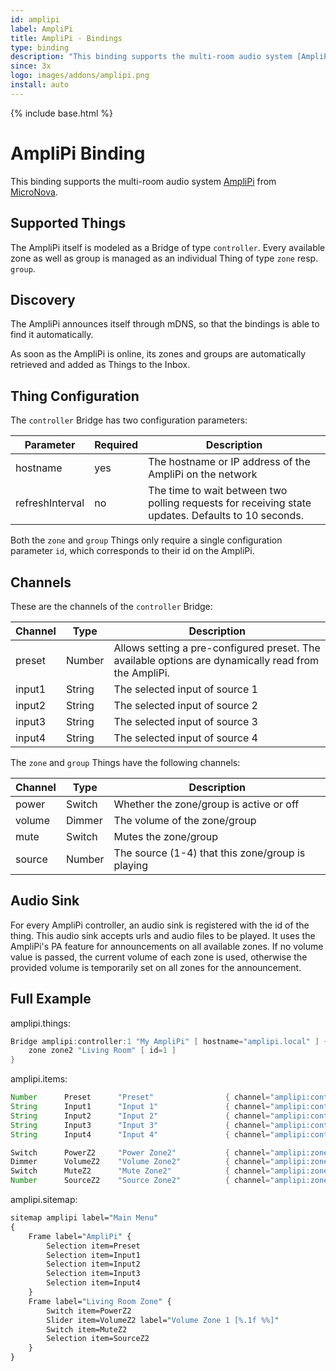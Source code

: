 ```yaml
---
id: amplipi
label: AmpliPi
title: AmpliPi - Bindings
type: binding
description: "This binding supports the multi-room audio system [AmpliPi](http://www.amplipi.com/) from [MicroNova](http://www.micro-nova.com/)."
since: 3x
logo: images/addons/amplipi.png
install: auto
---
```


<!-- Attention authors: Do not edit directly. Please add your changes to the appropriate source repository -->

{% include base.html %}

# AmpliPi Binding

<AddonLogo />

This binding supports the multi-room audio system [AmpliPi](http://www.amplipi.com/) from [MicroNova](http://www.micro-nova.com/).

## Supported Things

The AmpliPi itself is modeled as a Bridge of type `controller`.
Every available zone as well as group is managed as an individual Thing of type `zone` resp. `group`.

## Discovery

The AmpliPi announces itself through mDNS, so that the bindings is able to find it automatically.

As soon as the AmpliPi is online, its zones and groups are automatically retrieved and added as Things to the Inbox.

## Thing Configuration

The `controller` Bridge has two configuration parameters:

| Parameter       | Required | Description                                                                                        |
|-----------------|----------|----------------------------------------------------------------------------------------------------|
| hostname        | yes      | The hostname or IP address of the AmpliPi on the network                                           |
| refreshInterval | no       | The time to wait between two polling requests for receiving state updates. Defaults to 10 seconds. |

Both the `zone` and `group` Things only require a single configuration parameter `id`, which corresponds to their id on the AmpliPi.

## Channels

These are the channels of the `controller` Bridge:

| Channel  | Type   | Description                                                                                          |
|----------|--------|------------------------------------------------------------------------------------------------------|
| preset   | Number | Allows setting a pre-configured preset. The available options are dynamically read from the AmpliPi. |
| input1   | String | The selected input of source 1                                                                       |
| input2   | String | The selected input of source 2                                                                       |
| input3   | String | The selected input of source 3                                                                       |
| input4   | String | The selected input of source 4                                                                       |

The `zone` and `group` Things have the following channels:

| Channel  | Type   | Description                                        |
|----------|--------|----------------------------------------------------|
| power    | Switch | Whether the zone/group is active or off            |
| volume   | Dimmer | The volume of the zone/group                       |
| mute     | Switch | Mutes the zone/group                               |
| source   | Number | The source (1-4) that this zone/group is playing   |

## Audio Sink

For every AmpliPi controller, an audio sink is registered with the id of the thing.
This audio sink accepts urls and audio files to be played.
It uses the AmpliPi's PA feature for announcements on all available zones.
If no volume value is passed, the current volume of each zone is used, otherwise the provided volume is temporarily set on all zones for the announcement.

## Full Example

amplipi.things:

```java
Bridge amplipi:controller:1 "My AmpliPi" [ hostname="amplipi.local" ] {
    zone zone2 "Living Room" [ id=1 ]
}
```

amplipi.items:

```java
Number      Preset      "Preset"                { channel="amplipi:controller:1:preset" }
String      Input1      "Input 1"               { channel="amplipi:controller:1:input1" }
String      Input2      "Input 2"               { channel="amplipi:controller:1:input2" }
String      Input3      "Input 3"               { channel="amplipi:controller:1:input3" }
String      Input4      "Input 4"               { channel="amplipi:controller:1:input4" }

Switch      PowerZ2     "Power Zone2"           { channel="amplipi:zone:1:zone2:power" }
Dimmer      VolumeZ2    "Volume Zone2"          { channel="amplipi:zone:1:zone2:volume" }
Switch      MuteZ2      "Mute Zone2"            { channel="amplipi:zone:1:zone2::mute" }
Number      SourceZ2    "Source Zone2"          { channel="amplipi:zone:1:zone2::source" }
```

amplipi.sitemap:

```perl
sitemap amplipi label="Main Menu"
{
    Frame label="AmpliPi" {
        Selection item=Preset
        Selection item=Input1
        Selection item=Input2
        Selection item=Input3
        Selection item=Input4
    }
    Frame label="Living Room Zone" {
        Switch item=PowerZ2
        Slider item=VolumeZ2 label="Volume Zone 1 [%.1f %%]"
        Switch item=MuteZ2
        Selection item=SourceZ2
    }
}
```
